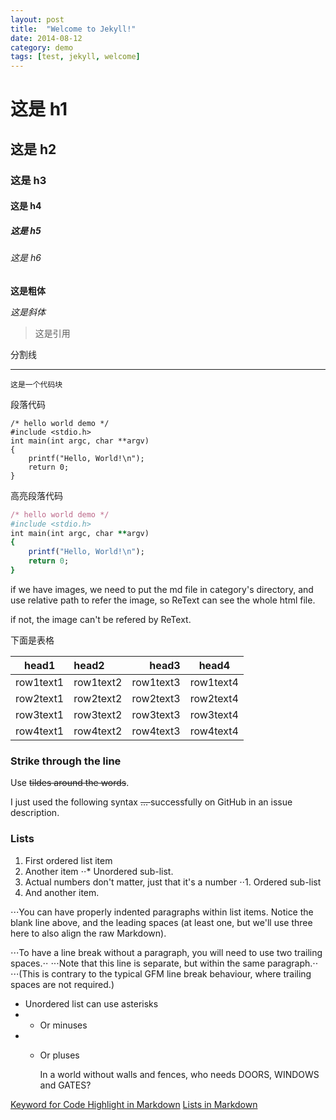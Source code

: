 ```yaml
---
layout: post
title:  "Welcome to Jekyll!"
date: 2014-08-12
category: demo
tags: [test, jekyll, welcome]
---
```


# 这是 h1

## 这是 h2

### 这是 h3

#### 这是 h4

##### 这是 h5

###### 这是 h6

**这是粗体**

*这是斜体*

<!-- more -->

>这是引用

分割线

- - -

`这是一个代码块`

段落代码

    /* hello world demo */
    #include <stdio.h>
    int main(int argc, char **argv)
    {
        printf("Hello, World!\n");
        return 0;
    }

高亮段落代码

```ruby
/* hello world demo */
#include <stdio.h>
int main(int argc, char **argv)
{
    printf("Hello, World!\n");
    return 0;
}
```
if we have images, we need to put the md file in category's directory, 
and use relative path to refer the image, so ReText can see the whole html file.

if not, the image can't be refered by ReText.

下面是表格

|head1|head2|head3|head4|
|---|:---|---:|:---:|
|row1text1|row1text2|row1text3|row1text4|
|row2text1|row2text2|row2text3|row2text4|
|row3text1|row3text2|row3text3|row3text4|
|row4text1|row4text2|row4text3|row4text4|

### Strike through the line
Use ~~tildes around the words~~.

I just used the following syntax <del> ... </del> successfully on GitHub in an issue description.

### Lists

1. First ordered list item
2. Another item
⋅⋅* Unordered sub-list. 
1. Actual numbers don't matter, just that it's a number
⋅⋅1. Ordered sub-list
4. And another item.

⋅⋅⋅You can have properly indented paragraphs within list items. Notice the
blank line above, and the leading spaces (at least one, but we'll use three
here to also align the raw Markdown).

⋅⋅⋅To have a line break without a paragraph, you will need to use two trailing
spaces.⋅⋅
⋅⋅⋅Note that this line is separate, but within the same paragraph.⋅⋅
⋅⋅⋅(This is contrary to the typical GFM line break behaviour, where trailing
spaces are not required.)

* Unordered list can use asterisks
* - Or minuses
* + Or pluses

    In a world without walls and fences, who needs DOORS, WINDOWS and GATES?

[Keyword for Code Highlight in Markdown](https://github.com/github/linguist/blob/master/lib/linguist/languages.yml)
[Lists in Markdown](https://github.com/adam-p/markdown-here/wiki/Markdown-Cheatsheet#lists)
